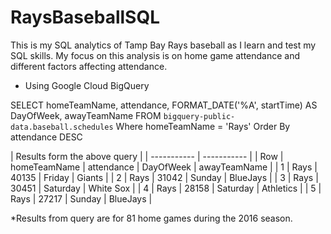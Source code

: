 # RaysBaseballSQL

This is my SQL analytics of Tamp Bay Rays baseball as I learn and test my SQL skills.
My focus on this analysis is on home game attendance and different factors affecting attendance.

* Using Google Cloud BigQuery

SELECT homeTeamName, attendance, FORMAT_DATE('%A', startTime) AS DayOfWeek, awayTeamName
FROM `bigquery-public-data.baseball.schedules` 
Where homeTeamName = 'Rays'
Order By attendance DESC

| Results form the above query |
| ----------- | ----------- |
| Row | homeTeamName | attendance | DayOfWeek | awayTeamName |
|  1  |     Rays     |    40135   | Friday    | Giants       |
|  2  |     Rays     |    31042   | Sunday    | BlueJays     |
|  3  |     Rays     |    30451   | Saturday  | White Sox    |
|  4  |     Rays     |    28158   | Saturday  | Athletics    |
|  5  |     Rays     |    27217   | Sunday    | BlueJays     |

*Results from query are for 81 home games during the 2016 season.



